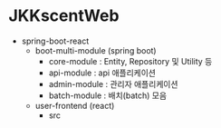 ﻿# JKKscentWeb
  - spring-boot-react
     - boot-multi-module (spring boot)
        - core-module : Entity, Repository 및 Utility 등
        - api-module : api 애플리케이션
        - admin-module : 관리자 애플리케이션
        - batch-module : 배치(batch) 모음
     - user-frontend (react)
        - src    

